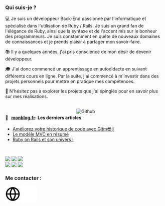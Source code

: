 ### Qui suis-je ?

💻 Je suis un développeur Back-End passionné par l'informatique et spécialisé dans l'utilisation de Ruby / Rails. Je suis un grand fan de l'élégance de Ruby, ainsi que la syntaxe et de l'accent mis sur le bonheur des programmeurs. Je suis constamment en quête de nouveaux domaines de connaissances et je prends plaisir à partager mon savoir-faire.

📚 Il y a quelques années, j'ai pris conscience de mon désir de devenir développeur.  

🎓 J'ai donc commencé un apprentissage en autodidacte en suivant différents cours en ligne. Par la suite, j'ai commencé à m'investir dans des projets personnels pour mettre en pratique mes compétences.

📌 N'hésitez pas à explorer les projets que j'ai épinglés pour en savoir plus sur mes réalisations.

<br />

<!-- Any image aligned to the right. Beware the width -->
<img width="55%" align="right" alt="Github" src="https://raw.githubusercontent.com/onimur/.github/master/.resources/git-header.svg" />

#### 📖 &nbsp;&nbsp;[monblog.fr](https://clean-blog-production.up.railway.app/): Les derniers articles
 
* [Améliorez votre historique de code avec Gitm😎ji](https://clean-blog-production.up.railway.app/articles/ameliorez-votre-historique-de-code-avec-gitmoji) 
* [Le modèle MVC en résumé](https://clean-blog-production.up.railway.app/articles/le-modele-mvc-en-resume) 
* [Ruby on Rails et son univers !](https://clean-blog-production.up.railway.app/articles/ruby-on-rails-et-son-univers) 

<br />

<!-- Your languages and tools. Be careful with the alignment. 
  You can use this sites to get logos: https://www.vectorlogo.zone or https://simpleicons.org/
  -->
  <code><img width="10%" src="https://www.vectorlogo.zone/logos/w3_html5/w3_html5-ar21.svg"></code>
  <code><img width="10%" src="https://www.vectorlogo.zone/logos/w3_css/w3_css-ar21.svg"></code>
  <code><img width="10%" src="https://www.vectorlogo.zone/logos/sass-lang/sass-lang-ar21.svg"></code>
  <br />
  <code><img width="10%" src="https://www.vectorlogo.zone/logos/ruby/ruby-ar21.svg"></code>
  <code><img width="8%"  src="https://cdn.jsdelivr.net/gh/devicons/devicon/icons/rails/rails-plain-wordmark.svg"></code>
  <code><img width="10%" src="https://www.vectorlogo.zone/logos/postgresql/postgresql-ar21.svg"></code>
  <br />
    
### Me contacter :
  [![img_contact](./img/globe-light.svg)](https://clean-blog-production.up.railway.app/#gh-light-mode-only)
  [![img_contact](./img/globe-dark.svg)](https://clean-blog-production.up.railway.app/#gh-dark-mode-only)
  &nbsp;&nbsp;

